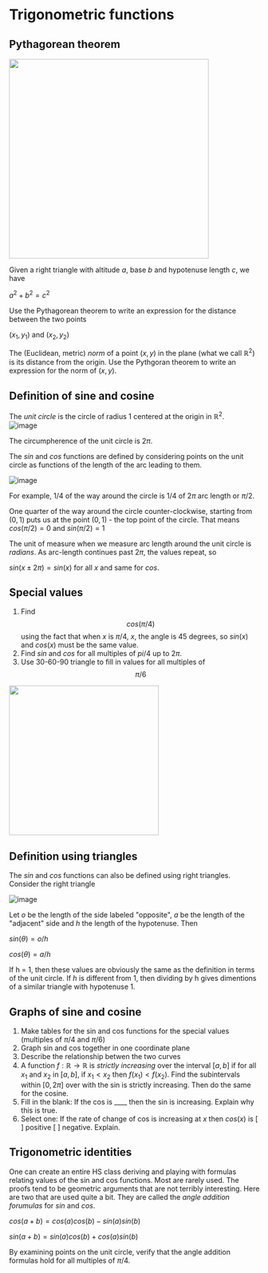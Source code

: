 # Trigonometric functions
## Pythagorean theorem

<img src=https://miro.medium.com/v2/resize:fit:923/1*SsN2DG__Z5DyOI0uf7hbwQ.png width=400>

Given a right triangle with altitude $a$, base $b$ and hypotenuse length $c$, we have

$a^2 + b^2 = c^2$

Use the Pythagorean theorem to write an expression for the distance between the two points

$(x_1, y_1)$ and $(x_2,y_2)$

The (Euclidean, metric) *norm* of a point $(x, y)$ in the plane (what we call $\mathbb{R}^2$) is its distance from the origin.
Use the Pythgoran theorem to write an expression for the norm of $(x,y)$.

## Definition of sine and cosine
The *unit circle* is the circle of radius $1$ centered at the origin in $\mathbb{R}^2$.  
![image](https://www.mathsisfun.com/geometry/images/unit-circle.svg)

The circumpherence of the unit circle is $2\pi$. 

The $sin$ and $cos$ functions are defined by considering points on the unit circle as functions of the length of the arc leading to them.

![image](https://d18l82el6cdm1i.cloudfront.net/uploads/hZzzziI3DV-sin-cos01.gif)

For example, $1/4$ of the way around the circle is $1/4$ of $2\pi$ arc length or $\pi/2$. 

One quarter of the way around the circle counter-clockwise, starting from $(0,1)$ puts us at the point $(0, 1)$ - the top point of the circle.
That means $cos(\pi/2) = 0$ and $sin(\pi/2) = 1$  

The unit of measure when we measure arc length around the unit circle is *radians*.  As arc-length continues past $2\pi$, the values repeat, so

$sin(x \pm 2\pi) = sin(x)$ for all $x$ and same for $cos$. 

## Special values
 1. Find $$cos(\pi/4)$$ using the fact that when $x$ is $\pi/4$, $x$, the angle is 45 degrees, so $sin(x)$ and $cos(x)$ must be the same value.
 2. Find $sin$ and $cos$ for all multiples of $pi/4$ up to $2\pi$.
 3. Use 30-60-90 triangle to fill in values for all multiples of $$\pi/6$$
 <img src=https://lh4.googleusercontent.com/proxy/FwbSjQ5oGYt4QGbOzSuIOWJ8EX5XGbM45ss6BMCF1TSNTbBcXgT5Lo-Q87bBHYnovSB-9fh9QAuAXVLPBAo8x6h7nkONLoTMVc5Bc-Zbz69j4_oY8vn2L9EQUv-qgHUyAx0 width = 300>

## Definition using triangles
The $sin$ and $cos$ functions can also be defined using right triangles. Consider the right triangle

![image](https://github.com/user-attachments/assets/93e1bc79-481e-4a7b-96e9-14a188fc3f34)

Let $o$ be the length of the side labeled "opposite", $a$ be the length of the "adjacent" side and $h$ the length of the hypotenuse. Then

$sin(\theta) = o / h$

$cos(\theta) = a / h$

If h = 1, then these values are obviously the same as the definition in terms of the unit circle.  If $h$ is different from $1$, then dividing by h gives dimentions of a similar triangle with hypotenuse 1.

## Graphs of sine and cosine
 1. Make tables for the sin and cos functions for the special values (multiples of $\pi/4$ and $\pi/6$)
 2. Graph sin and cos together in one coordinate plane
 3. Describe the relationship betwen the two curves
 4. A function $f : \mathbb{R} \to \mathbb{R}$ is *strictly increasing* over the interval $[a,b]$ if for all $x_1$ and $x_2$ in $[a,b]$, if $x_1 < x_2$ then $f(x_1) < f(x_2)$. Find the subintervals within $[0,2\pi]$ over with the sin is strictly increasing.  Then do the same for the cosine.
 5. Fill in the blank: If the cos is ____ then the sin is increasing.  Explain why this is true.
 6. Select one: If the rate of change of cos is increasing at $x$ then $cos(x)$ is [ ] positive [ ] negative.  Explain.

## Trigonometric identities
One can create an entire HS class deriving and playing with formulas relating values of the sin and cos functions. Most are rarely used.  The proofs tend to be geometric arguments that are not terribly interesting. Here are two that are used quite a bit. They are called the _angle addition forumulas_ for $sin$ and $cos$.

$cos(a + b) = cos(a) cos(b) - sin(a) sin(b)$

$sin(a + b) = sin(a) cos(b) + cos(a) sin(b)$

By examining points on the unit circle, verify that the angle addition formulas hold for all multiples of $\pi/4$.

